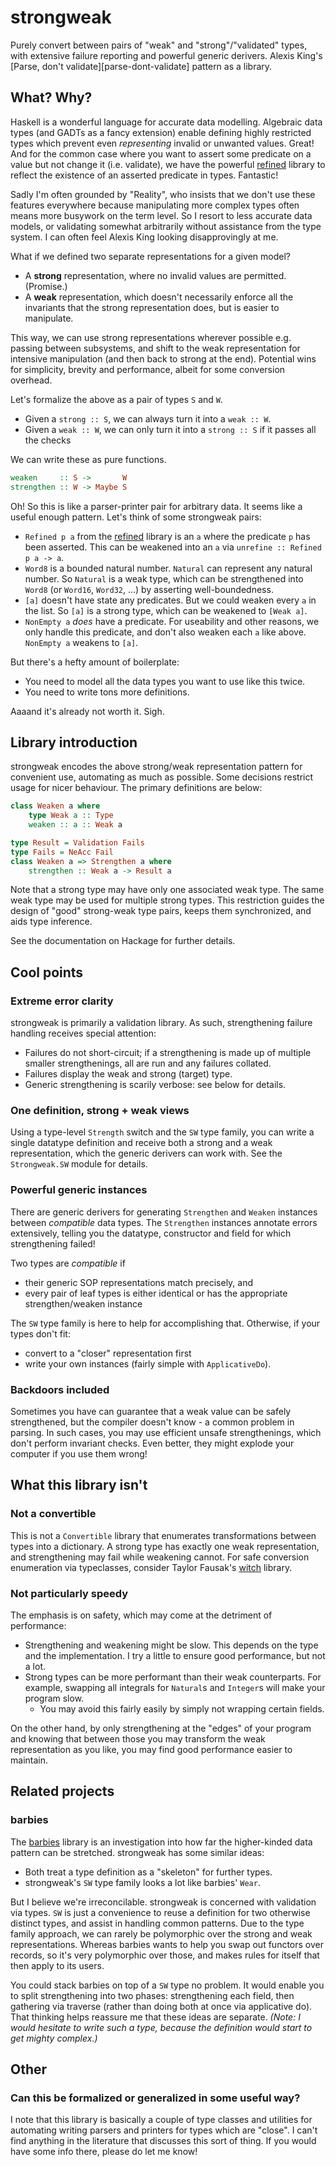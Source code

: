 [lib-refined-hackage]: https://hackage.haskell.org/package/refined
[lib-barbies-hackage]: https://hackage.haskell.org/package/barbies

# strongweak
Purely convert between pairs of "weak" and "strong"/"validated" types, with
extensive failure reporting and powerful generic derivers. Alexis King's [Parse,
don't validate][parse-dont-validate] pattern as a library.

## What? Why?
[refined-blog]: http://nikita-volkov.github.io/refined/
[refined-hackage]: https://hackage.haskell.org/package/refined

Haskell is a wonderful language for accurate data modelling. Algebraic data
types (and GADTs as a fancy extension) enable defining highly restricted types
which prevent even *representing* invalid or unwanted values. Great! And for the
common case where you want to assert some predicate on a value but not change it
(i.e. validate), we have the powerful [refined][refined-blog] library to reflect
the existence of an asserted predicate in types. Fantastic!

Sadly I'm often grounded by "Reality", who insists that we don't use these
features everywhere because manipulating more complex types often means more
busywork on the term level. So I resort to less accurate data models, or
validating somewhat arbitrarily without assistance from the type system. I can
often feel Alexis King looking disapprovingly at me.

What if we defined two separate representations for a given model?

  * A **strong** representation, where no invalid values are permitted.
    (Promise.)
  * A **weak** representation, which doesn't necessarily enforce all the
    invariants that the strong representation does, but is easier to manipulate.

This way, we can use strong representations wherever possible e.g. passing
between subsystems, and shift to the weak representation for intensive
manipulation (and then back to strong at the end). Potential wins for
simplicity, brevity and performance, albeit for some conversion overhead.

Let's formalize the above as a pair of types `S` and `W`.

  * Given a `strong :: S`, we can always turn it into a `weak :: W`.
  * Given a `weak :: W`, we can only turn it into a `strong :: S` if it passes
    all the checks

We can write these as pure functions.

```haskell
weaken     :: S ->       W
strengthen :: W -> Maybe S
```

Oh! So this is like a parser-printer pair for arbitrary data. It seems like a
useful enough pattern. Let's think of some strongweak pairs:

  * `Refined p a` from the [refined][refined-hackage] library is an `a` where
    the predicate `p` has been asserted. This can be weakened into an `a` via
    `unrefine :: Refined p a -> a`.
  * `Word8` is a bounded natural number. `Natural` can represent any natural
    number. So `Natural` is a weak type, which can be strengthened into `Word8`
    (or `Word16`, `Word32`, ...) by asserting well-boundedness.
  * `[a]` doesn't have state any predicates. But we could weaken every `a` in
    the list. So `[a]` is a strong type, which can be weakened to `[Weak a]`.
  * `NonEmpty a` *does* have a predicate. For useability and other reasons, we
    only handle this predicate, and don't also weaken each `a` like above.
    `NonEmpty a` weakens to `[a]`.

But there's a hefty amount of boilerplate:

  * You need to model all the data types you want to use like this twice.
  * You need to write tons more definitions.

Aaaand it's already not worth it. Sigh.

## Library introduction
strongweak encodes the above strong/weak representation pattern for convenient
use, automating as much as possible. Some decisions restrict usage for nicer
behaviour. The primary definitions are below:

```haskell
class Weaken a where
    type Weak a :: Type
    weaken :: a :: Weak a

type Result = Validation Fails
type Fails = NeAcc Fail
class Weaken a => Strengthen a where
    strengthen :: Weak a -> Result a
```

Note that a strong type may have only one associated weak type. The same weak
type may be used for multiple strong types. This restriction guides the design
of "good" strong-weak type pairs, keeps them synchronized, and aids type
inference.

See the documentation on Hackage for further details.

## Cool points
### Extreme error clarity
strongweak is primarily a validation library. As such, strengthening failure
handling receives special attention:

  * Failures do not short-circuit; if a strengthening is made up of multiple
    smaller strengthenings, all are run and any failures collated.
  * Failures display the weak and strong (target) type.
  * Generic strengthening is scarily verbose: see below for details.

### One definition, strong + weak views
Using a type-level `Strength` switch and the `SW` type family, you can write a
single datatype definition and receive both a strong and a weak representation,
which the generic derivers can work with. See the `Strongweak.SW` module for
details.

### Powerful generic instances
There are generic derivers for generating `Strengthen` and `Weaken` instances
between *compatible* data types. The `Strengthen` instances annotate errors
extensively, telling you the datatype, constructor and field for which
strengthening failed!

Two types are *compatible* if

  * their generic SOP representations match precisely, and
  * every pair of leaf types is either identical or has the appropriate
    strengthen/weaken instance

The `SW` type family is here to help for accomplishing that. Otherwise, if your
types don't fit:

  * convert to a "closer" representation first
  * write your own instances (fairly simple with `ApplicativeDo`).

### Backdoors included
Sometimes you have can guarantee that a weak value can be safely strengthened,
but the compiler doesn't know - a common problem in parsing. In such cases, you
may use efficient unsafe strengthenings, which don't perform invariant checks.
Even better, they might explode your computer if you use them wrong!

## What this library isn't
### Not a convertible
This is not a `Convertible` library that enumerates transformations between
types into a dictionary. A strong type has exactly one weak representation, and
strengthening may fail while weakening cannot. For safe conversion enumeration
via typeclasses, consider Taylor Fausak's
[witch](https://hackage.haskell.org/package/witch) library.

### Not particularly speedy
The emphasis is on safety, which may come at the detriment of performance:

  * Strengthening and weakening might be slow. This depends on the type and the
    implementation. I try a little to ensure good performance, but not a lot.
  * Strong types can be more performant than their weak counterparts. For
    example, swapping all integrals for `Natural`s and `Integer`s will make your
    program slow.
    * You may avoid this fairly easily by simply not wrapping certain fields.

On the other hand, by only strengthening at the "edges" of your program and
knowing that between those you may transform the weak representation as you
like, you may find good performance easier to maintain.

## Related projects
### barbies
The [barbies][lib-barbies-hackage] library is an investigation into how far the
higher-kinded data pattern can be stretched. strongweak has some similar ideas:

  * Both treat a type definition as a "skeleton" for further types.
  * strongweak's `SW` type family looks a lot like barbies' `Wear`.

But I believe we're irreconcilable. strongweak is concerned with validation via
types. `SW` is just a convenience to reuse a definition for two otherwise
distinct types, and assist in handling common patterns. Due to the type family
approach, we can rarely be polymorphic over the strong and weak representations.
Whereas barbies wants to help you swap out functors over records, so it's very
polymorphic over those, and makes rules for itself that then apply to its users.

You could stack barbies on top of a `SW` type no problem. It would enable you to
split strengthening into two phases: strengthening each field, then gathering
via traverse (rather than doing both at once via applicative do). That thinking
helps reassure me that these ideas are separate. *(Note: I would hesitate to
write such a type, because the definition would start to get mighty complex.)*

## Other
### Can this be formalized or generalized in some useful way?
I note that this library is basically a couple of type classes and utilities for
automating writing parsers and printers for types which are "close". I can't
find anything in the literature that discusses this sort of thing. If you would
have some info there, please do let me know!
